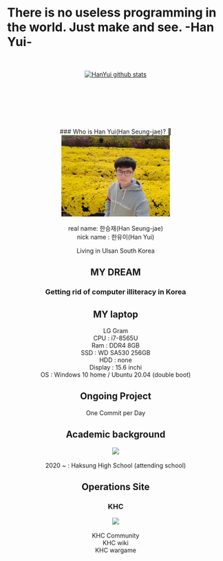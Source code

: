 <h1>There is no useless programming in the world. Just make and see. -Han Yui-</h1><br>

<div align=center>

[![HanYui github stats](https://github-readme-stats.vercel.app/api?username=Han-seungjae)](https://github.com/anuraghazra/github-readme-stats)

<br>
<br>
<br>
<br>
<br>
<br>
### Who is Han Yui(Han Seung-jae)? 👋
<img width="50%" src=https://raw.githubusercontent.com/Han-seungjae/Han-seungjae/master/han.jpg>

real name: 한승재(Han Seung-jae)<br>
nick name : 한유이(Han Yui)<br>

Living in Ulsan South Korea<br>

<h2>MY DREAM</h2>
<h3>Getting rid of computer illiteracy in Korea</h3>

<h2>MY laptop</h2>

LG Gram 
<br>
CPU : i7-8565U<br>
Ram : DDR4 8GB<br>
SSD : WD SA530 256GB<br>
HDD : none<br>
Display : 15.6 inchi<br>
OS : Windows 10 home / Ubuntu 20.04 (double boot)<br>

<h2>Ongoing Project</h2>

One Commit per Day

<h2>Academic background</h2>

<img width="80" src=http://www.haksung.hs.kr/files/2020/01/haksung-h/a9ef779cb53f480889bee60f5089dfd7/02.gif>  

2020 ~ : Haksung High School (attending school)

<h2>Operations Site</h2>
<h3>KHC</h3>
<img src=http://wargame.koreahacker.co.kr/files/0245425fa6310cbe94199e0655864414/logo.png>

KHC Community<br>
KHC wiki<br>
KHC wargame<br>


</div>
